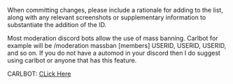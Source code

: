 When committing changes, please include a rationale for adding to the list, along with any relevant screenshots or supplementary information to substantiate the addition of the ID.

Most moderation discord bots allow the use of mass banning. Carlbot for example will be /moderation massban [members] USERID, USERID, USERID, and so on. If you do not have a automod in your discord then I do suggest using carlbot or anyone that has this feature. 

CARLBOT: [CLick Here](https://carl.gg/)
